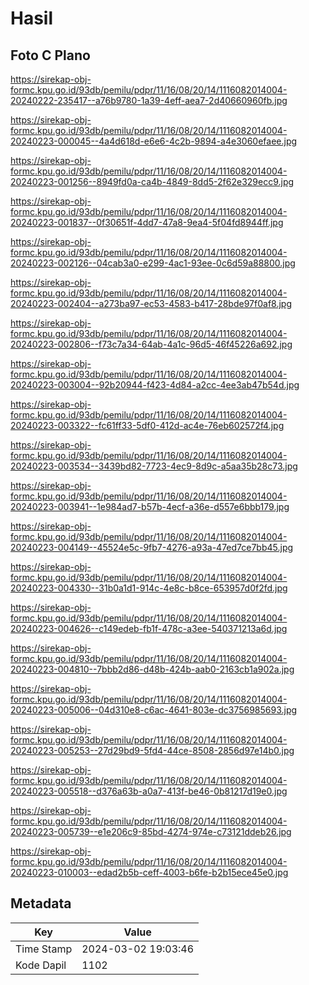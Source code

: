 # Hasil

## Foto C Plano

https://sirekap-obj-formc.kpu.go.id/93db/pemilu/pdpr/11/16/08/20/14/1116082014004-20240222-235417--a76b9780-1a39-4eff-aea7-2d40660960fb.jpg

https://sirekap-obj-formc.kpu.go.id/93db/pemilu/pdpr/11/16/08/20/14/1116082014004-20240223-000045--4a4d618d-e6e6-4c2b-9894-a4e3060efaee.jpg

https://sirekap-obj-formc.kpu.go.id/93db/pemilu/pdpr/11/16/08/20/14/1116082014004-20240223-001256--8949fd0a-ca4b-4849-8dd5-2f62e329ecc9.jpg

https://sirekap-obj-formc.kpu.go.id/93db/pemilu/pdpr/11/16/08/20/14/1116082014004-20240223-001837--0f30651f-4dd7-47a8-9ea4-5f04fd8944ff.jpg

https://sirekap-obj-formc.kpu.go.id/93db/pemilu/pdpr/11/16/08/20/14/1116082014004-20240223-002126--04cab3a0-e299-4ac1-93ee-0c6d59a88800.jpg

https://sirekap-obj-formc.kpu.go.id/93db/pemilu/pdpr/11/16/08/20/14/1116082014004-20240223-002404--a273ba97-ec53-4583-b417-28bde97f0af8.jpg

https://sirekap-obj-formc.kpu.go.id/93db/pemilu/pdpr/11/16/08/20/14/1116082014004-20240223-002806--f73c7a34-64ab-4a1c-96d5-46f45226a692.jpg

https://sirekap-obj-formc.kpu.go.id/93db/pemilu/pdpr/11/16/08/20/14/1116082014004-20240223-003004--92b20944-f423-4d84-a2cc-4ee3ab47b54d.jpg

https://sirekap-obj-formc.kpu.go.id/93db/pemilu/pdpr/11/16/08/20/14/1116082014004-20240223-003322--fc61ff33-5df0-412d-ac4e-76eb602572f4.jpg

https://sirekap-obj-formc.kpu.go.id/93db/pemilu/pdpr/11/16/08/20/14/1116082014004-20240223-003534--3439bd82-7723-4ec9-8d9c-a5aa35b28c73.jpg

https://sirekap-obj-formc.kpu.go.id/93db/pemilu/pdpr/11/16/08/20/14/1116082014004-20240223-003941--1e984ad7-b57b-4ecf-a36e-d557e6bbb179.jpg

https://sirekap-obj-formc.kpu.go.id/93db/pemilu/pdpr/11/16/08/20/14/1116082014004-20240223-004149--45524e5c-9fb7-4276-a93a-47ed7ce7bb45.jpg

https://sirekap-obj-formc.kpu.go.id/93db/pemilu/pdpr/11/16/08/20/14/1116082014004-20240223-004330--31b0a1d1-914c-4e8c-b8ce-653957d0f2fd.jpg

https://sirekap-obj-formc.kpu.go.id/93db/pemilu/pdpr/11/16/08/20/14/1116082014004-20240223-004626--c149edeb-fb1f-478c-a3ee-540371213a6d.jpg

https://sirekap-obj-formc.kpu.go.id/93db/pemilu/pdpr/11/16/08/20/14/1116082014004-20240223-004810--7bbb2d86-d48b-424b-aab0-2163cb1a902a.jpg

https://sirekap-obj-formc.kpu.go.id/93db/pemilu/pdpr/11/16/08/20/14/1116082014004-20240223-005006--04d310e8-c6ac-4641-803e-dc3756985693.jpg

https://sirekap-obj-formc.kpu.go.id/93db/pemilu/pdpr/11/16/08/20/14/1116082014004-20240223-005253--27d29bd9-5fd4-44ce-8508-2856d97e14b0.jpg

https://sirekap-obj-formc.kpu.go.id/93db/pemilu/pdpr/11/16/08/20/14/1116082014004-20240223-005518--d376a63b-a0a7-413f-be46-0b81217d19e0.jpg

https://sirekap-obj-formc.kpu.go.id/93db/pemilu/pdpr/11/16/08/20/14/1116082014004-20240223-005739--e1e206c9-85bd-4274-974e-c73121ddeb26.jpg

https://sirekap-obj-formc.kpu.go.id/93db/pemilu/pdpr/11/16/08/20/14/1116082014004-20240223-010003--edad2b5b-ceff-4003-b6fe-b2b15ece45e0.jpg


## Metadata

| Key        | Value               |
| ---------- | ------------------- |
| Time Stamp | 2024-03-02 19:03:46 |
| Kode Dapil | 1102                |



